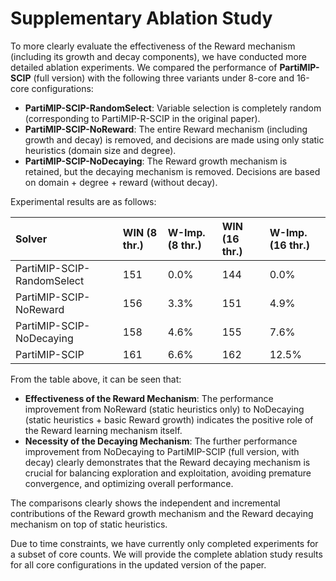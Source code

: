 # Supplementary Ablation Study  

To more clearly evaluate the effectiveness of the Reward mechanism (including its growth and decay components), we have conducted more detailed ablation experiments.
We compared the performance of **PartiMIP-SCIP** (full version) with the following three variants under 8-core and 16-core configurations:

* **PartiMIP-SCIP-RandomSelect**: Variable selection is completely random (corresponding to PartiMIP-R-SCIP in the original paper).
* **PartiMIP-SCIP-NoReward**: The entire Reward mechanism (including growth and decay) is removed, and decisions are made using only static heuristics (domain size and degree).
* **PartiMIP-SCIP-NoDecaying**: The Reward growth mechanism is retained, but the decaying mechanism is removed. Decisions are based on domain + degree + reward (without decay).

Experimental results are as follows:

| Solver                     | WIN (8 thr.) | W-Imp. (8 thr.) | WIN (16 thr.) | W-Imp. (16 thr.) |
| :------------------------- | :----------- | :-------------- | :------------ | :--------------- |
| PartiMIP-SCIP-RandomSelect | 151          | 0.0%            | 144           | 0.0%             |
| PartiMIP-SCIP-NoReward     | 156          | 3.3%            | 151           | 4.9%             |
| PartiMIP-SCIP-NoDecaying   | 158          | 4.6%            | 155           | 7.6%             |
| PartiMIP-SCIP              | 161          | 6.6%            | 162           | 12.5%            |

From the table above, it can be seen that:

* **Effectiveness of the Reward Mechanism**: The performance improvement from NoReward (static heuristics only) to NoDecaying (static heuristics + basic Reward growth) indicates the positive role of the Reward learning mechanism itself.
* **Necessity of the Decaying Mechanism**: The further performance improvement from NoDecaying to PartiMIP-SCIP (full version, with decay) clearly demonstrates that the Reward decaying mechanism is crucial for balancing exploration and exploitation, avoiding premature convergence, and optimizing overall performance.

The comparisons clearly shows the independent and incremental contributions of the Reward growth mechanism and the Reward decaying mechanism on top of static heuristics.

Due to time constraints, we have currently only completed experiments for a subset of core counts. We will provide the complete ablation study results for all core configurations in the updated version of the paper.